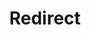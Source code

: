 ﻿---
layout: src/layouts/Redirect.astro
title: Redirect
redirect: https://octopus.com/docs/deployments/node-js
pubDate:  2023-01-01
navSearch: false
navSitemap: false
navMenu: false
---
